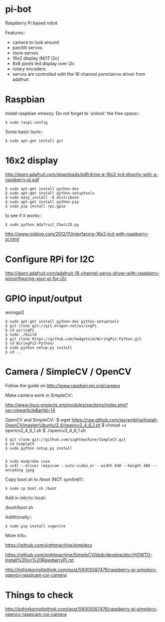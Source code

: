 pi-bot
======

Raspberry Pi based robot

Features::

- camera to look around
- pan/tilt servos
- more servos
- 16x2 display (NOT i2c)
- 8x8 pixels led display over i2c
- rotary encoders
- servos are controlled with the 16 channel pwm/servo driver from adafruit


Raspbian
========

Install raspbian wheezy. Do not forget to 'unlock' the free space::

    $ sudo raspi-config


Some basic tools::

    $ sudo apt-get install git


16x2 display
============

http://learn.adafruit.com/downloads/pdf/drive-a-16x2-lcd-directly-with-a-raspberry-pi.pdf


    $ sudo apt-get install python-dev
    $ sudo apt-get install python-setuptools
    $ sudo easy_install -U distribute
    $ sudo apt-get install python-pip
    $ sudo pip install rpi.gpio

to see if it works::


    $ sudo python Adafruit_CharLCD.py


http://www.rpiblog.com/2012/11/interfacing-16x2-lcd-with-raspberry-pi.html


Configure RPi for I2C
=====================

http://learn.adafruit.com/adafruit-16-channel-servo-driver-with-raspberry-pi/configuring-your-pi-for-i2c


GPIO input/output
=================

wiringpi2

    $ sudo apt-get install python-dev python-setuptools
    $ git clone git://git.drogon.net/wiringPi
    $ cd wiringPi
    $ sudo ./build
    $ git clone https://github.com/Gadgetoid/WiringPi2-Python.git
    $ cd WiringPi2-Python/
    $ sudo python setup.py install
    $ cd ..

Camera / SimpleCV / OpenCV
==========================

Follow the guide on http://www.raspberrypi.org/camera


Make camera work in SimpleCV::

http://www.linux-projects.org/modules/sections/index.php?op=viewarticle&artid=14

OpenCV and SimpleCV::
    $ wget https://raw.github.com/jayrambhia/Install-OpenCV/master/Ubuntu/2.4/opencv2_4_6_1.sh
    $ chmod +x opencv2_4_6_1.sh
    $ ./opencv2_4_6_1.sh

    $ git clone git://github.com/sightmachine/SimpleCV.git
    $ cd SimpleCV
    $ sudo python setup.py install


    $ sudo modprobe cuse
    $ uv4l --driver raspicam --auto-video_nr --width 640 --height 480 --encoding jpeg

Copy boot.sh to /boot (NOT symlink!)::

    $ sudo cp boot.sh /boot

Add in /etc/rc.local::

/boot/boot.sh


Additionally::

    $ sudo pip install svgwrite


More info::


https://github.com/sightmachine/simplecv

https://github.com/sightmachine/SimpleCV/blob/develop/doc/HOWTO-Install%20on%20RaspberryPi.rst

http://tothinkornottothink.com/post/59305587476/raspberry-pi-simplecv-opencv-raspicam-csi-camera


Things to check
===============



http://tothinkornottothink.com/post/59305587476/raspberry-pi-simplecv-opencv-raspicam-csi-camera